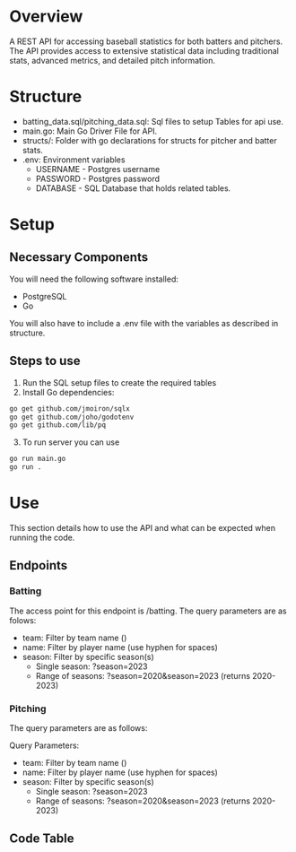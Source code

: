 # Overview
A REST API for accessing baseball statistics for both batters and pitchers. The API provides access to extensive statistical data including traditional stats, advanced metrics, and detailed pitch information.

# Structure

- batting_data.sql/pitching_data.sql: Sql files to setup Tables for api use. 
- main.go: Main Go Driver File for API. 
- structs/: Folder with go declarations for structs for pitcher and batter stats. 
- .env: Environment variables
    - USERNAME - Postgres username
    - PASSWORD - Postgres password
    - DATABASE - SQL Database that holds related tables. 

# Setup

## Necessary Components
You will need the following software installed:
- PostgreSQL
- Go 

You will also have to include a .env file with the variables as described in structure. 

## Steps to use
1. Run the SQL setup files to create the required tables
2. Install Go dependencies:
```bash 
go get github.com/jmoiron/sqlx
go get github.com/joho/godotenv
go get github.com/lib/pq
```

3. To run server you can use 
```bash
go run main.go
go run . 
``` 
# Use
This section details how to use the API and what can be expected when running the code. 

## Endpoints

### Batting 

The access point for this endpoint is /batting. 
The query parameters are as folows:
- team: Filter by team name ()
- name: Filter by player name (use hyphen for spaces)
- season: Filter by specific season(s)
    - Single season: ?season=2023
    - Range of seasons: ?season=2020&season=2023 (returns 2020-2023)

### Pitching

The query parameters are as follows:

Query Parameters:
- team: Filter by team name ()
- name: Filter by player name (use hyphen for spaces)
- season: Filter by specific season(s)
  - Single season: ?season=2023
  - Range of seasons: ?season=2020&season=2023 (returns 2020-2023)


## Code Table
